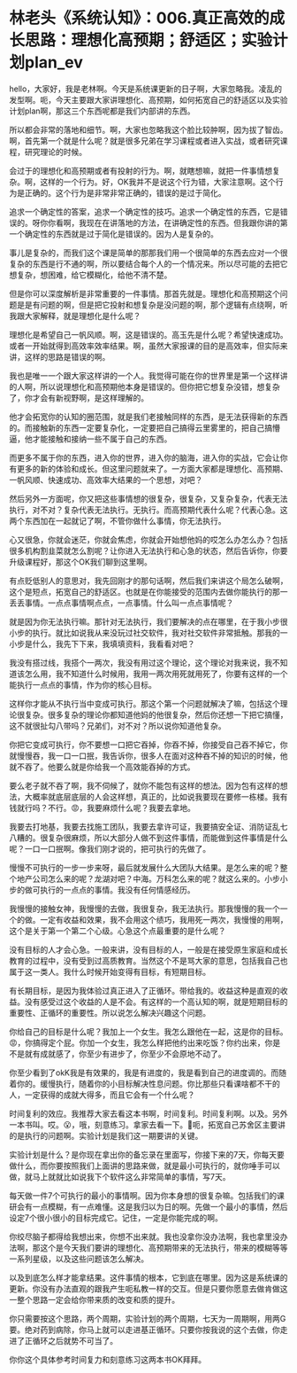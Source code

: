 # 林老头《系统认知》：006.真正高效的成长思路：理想化高预期；舒适区；实验计划plan_ev

hello，大家好，我是老林啊。今天是系统课更新的日子啊，大家忽略我。凌乱的发型啊。呃，今天主要跟大家讲理想化、高预期，如何拓宽自己的舒适区以及实验计划plan啊，那这三个东西呢都是我们内部讲的东西。

所以都会非常的落地和细节。啊，大家也忽略我这个脸比较肿啊，因为拔了智齿。啊，首先第一个就是什么呢？就是很多兄弟在学习课程或者进入实战，或者研究课程，研究理论的时候。

会过于的理想化和高预期或者有投射的行为。啊，就瞎想嘛，就把一件事情想复杂。啊，这样的一个行为。好，OK我并不是说这个行为错，大家注意啊。这个行为是正确的。这个行为是非常非常正确的，错误的是过于简化。

追求一个确定性的答案，追求一个确定性的技巧。追求一个确定性的东西，它是错误的。呀你你看啊，我现在在讲落地的方法，在讲确定性的东西。但我跟你讲的第一个确定性的东西就是过于简化是错误的。因为人是复杂的。

事儿是复杂的，而我们这个课是简单的那那我们用一个很简单的东西去应对一个很复杂的东西是行不通的啊，所以要结合每个人的一个情况来。所以尽可能的去把它想复杂，想困难，给它模糊化，给他不清不楚。

但是你可以深度解析是非常重要的一件事情。那首先就是。理想化和高预期这个问题是是有问题的啊，但是把它投射和想复杂是没问题的啊，那个逻辑有点绕啊，听我跟大家解释，就是理想化是什么呢？

理想化是希望自己一帆风顺。啊，这是错误的。高玉先是什么呢？希望快速成功。或者一开始就得到高效率效率结果。啊，虽然大家报课的目的是高效率，但实际来讲，这样的思路是错误的啊。

我也是唯一一个跟大家这样讲的一个人。我觉得可能在你的世界里是第一个这样讲的人啊，所以说理想化和高预期他本身是错误的。但你把它想复杂没错，想复杂了，你才会有新视野啊，是这样理解的。

他才会拓宽你的认知的圈范围，就是我们老接触同样的东西，是无法获得新的东西的。而接触新的东西一定要复杂化，一定要把自己搞得云里雾里的，把自己搞懵逼，他才能接触和接纳一些不属于自己的东西。

而更多不属于你的东西，进入你的世界，进入你的脑海，进入你的实战，它会让你有更多的新的体验和成长。但这里问题就来了。一方面大家都是理想化、高预期、一帆风顺、快速成功、高效率大结果的一个思想，对吧？

然后另外一方面呢，你又把这些事情想的很复杂，很复杂，又复杂复杂，代表无法执行，对不对？复杂代表无法执行。无执行。而高预期代表什么呢？代表心急。这两个东西加在一起就记了啊，不管你做什么事情，你无法执行。

心又很急，你就会迷茫，你就会焦虑，你就会开始想他妈的哎怎么办怎么办？包括很多机构割韭菜就怎么割呢？让你进入无法执行和心急的状态，然后告诉你，你要升级课程好，那这个OK我们聊到这里啊。

有点贬低别人的意思对，我先回刚才的那句话啊，然后我们来讲这个局怎么破啊，这个是短点，拓宽自己的舒适区。也就是在你能接受的范围内去做你能执行的那一丢丢事情。一点点事情啊点点，一点事情。什么叫一点点事情呢？

就是因为你无法执行嘛。那针对无法执行，我们要解决的点在哪里，在于我小步很小步的执行。就比如说我从来没玩过社交软件，我对社交软件非常抵触。那我的一小步是什么，我先下下来，我填填资料，我看看对吧？

我没有搭过线，我搭个一两次，我没有用过这个理论，这个理论对我来说，我不知道该怎么用，我不知道什么时候用，我用一两次用死就用死了，你要有这样的一个能执行一点点的事情，作为你的核心目标。

这样你才能从不执行当中变成可执行。那这个第一个问题就解决了嘛，包括这个理论很复杂。很多复杂的理论你都知道他妈的他很复杂，然后你还想一下把它搞懂，这不就很扯勾八带吗？兄弟们，对不对？所以说你知道他复杂。

你把它变成可执行，你不要想一口把它吞掉，你吞不掉，你接受自己吞不掉它，你就慢慢吞，我一口一口抿，我告诉你，很多人在面对这种吞不掉的知识的时候，他就不吞了。他要么就是你给我一个高效能吞掉的方式。

要么老子就不吞了啊，我不伺候了，就你不能包有这样的想法。因为包有这样的想法，大概率就底层底层的人会这样想，真正的，比如说我要现在要修一栋楼。我有钱就行吗？不行。😡，我要麻烦什么呢？我要去拿地。

我要去打地基，我要去找施工团队，我要去拿许可证，我要搞安全证、消防证乱七八糟的。很复杂很麻烦，所以大部分人做不到这件事情，而能做到这件事情是什么呢？一口一口抿啊。像我们刚才说的，把可执行的先做了。

慢慢不可执行的一步一步来呀，最后就发展什么大团队大结果。是怎么来的呢？整个地产公司怎么来的呢？龙湖对吧？中海。万科怎么来的呢？就这么来的。小步小步的做可执行的一点点的事情。我没有任何情感经历。

我慢慢的接触女神，我慢慢的去做，我很复杂，我无法执行。那我慢慢的我一个一个的做。一定有收益和效果，我不会用这个绩巧，我用死一两次，我慢慢的用啊，这个是关于第一个第二个心级。心急这个点最重要的是什么呢？

没有目标的人才会心急。一般来讲，没有目标的人，一般是在接受原生家庭和成长教育的过程中，没有受到过高质教育。当然这个不是骂大家的意思，包括我自己也属于这一类人。我什么时候开始变得有目标，有短期目标。

有长期目标，是因为我体验过真正进入了正循环。带给我的。收益这种是直观的收益。没有感受过这个收益的人是不会。有这样的一个高认知的啊，就是短期目标的重要性、正循环的重要性。所以说怎么解决兴趣这个问题。

你给自己的目标是什么呢？我加上一个女生。我怎么跟他在一起，这是你的目标。😡，你搞得定个屁。你加一个女生，我怎么样把他约出来吃饭？你约出来，你是不是就有成就感了，你至少有进步了，你至少不会原地不动了。

你至少看到了okK我是有效果的，我是有进度的，我是看到自己的进度调的。而随着你的。缓慢执行，随着你的小目标解决性息问题。你比那些只看课啥都不干的人，一定获得的成就大得多，而且它会有一个什么呢？

时间复利的效应。我推荐大家去看这本书啊，时间复利。时间复利啊。以及。另外一本书叫。哎。😮，哦，刻意练习。拿家去看一下。🤧呃，拓宽自己苏舍区主要讲的是执行的问题啊。实验计划是我们这一期要讲的关键。

实验计划是什么？是你现在拿出你的备忘录在里面写，你接下来的7天，你每天要做什么，而你要按照我们上面讲的思路来做，就是最小可执行的，就你唾手可以做，就马上就就比如说我下个软件这么非常简单的事情，写7天。

每天做一件7个可执行的最小的事情啊。因为你本身想的很复杂嘛。包括我们的课研会有一点模糊，有一点难懂。这是我归以为日的啊。先做一个最小的事情，然后设定7个很小很小的目标完成它。记住，一定是你能完成的啊。

你绞尽脑子都得给我想出来，你想不出来就。我也没拿你没办法啊，我也拿里没办法啊，那这个是今天我们要讲的理想化、高预期带来的无法执行，带来的模糊等等一系列星级，以及这些问题该怎么解决。

以及到底怎么样才能拿结果。这件事情的根本，它到底在哪里。因为这是系统课的更新。你没有办法直观的跟我产生呃私教一样的交互。但是只要你愿意去做肯做这一整个思路一定会给你带来质的改变和质的提升。

你只需要按这个思路，两个周期，实验计划的两个周期，七天为一周期啊，用两G要。绝对药到病除，你马上就可以走进基正循环。只要你按我说的这个去做，你走进了正循环之后就势不可当了。

你你这个具体参考时间复力和刻意练习这两本书OK拜拜。